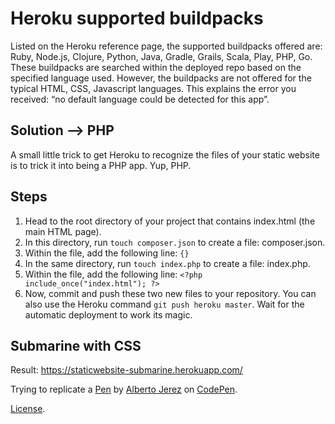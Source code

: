 # Heroku supported buildpacks
Listed on the Heroku reference page, the supported buildpacks offered are: Ruby, Node.js, Clojure, Python, Java, Gradle, Grails, Scala, Play, PHP, Go. These buildpacks are searched within the deployed repo based on the specified language used. However, the buildpacks are not offered for the typical HTML, CSS, Javascript languages. This explains the error you received: “no default language could be detected for this app”.

## Solution --> PHP
A small little trick to get Heroku to recognize the files of your static website is to trick it into being a PHP app. Yup, PHP.

## Steps
1. Head to the root directory of your project that contains index.html (the main HTML page).
2. In this directory, run ``` touch composer.json ``` to create a file: composer.json.
3. Within the file, add the following line: ```{}```
4. In the same directory, run ```touch index.php``` to create a file: index.php.
5. Within the file, add the following line: ```<?php include_once("index.html"); ?>```
6. Now, commit and push these two new files to your repository. You can also use the Heroku command ```git push heroku master```. Wait for the automatic deployment to work its magic.

Submarine with CSS
------------------
Result: https://staticwebsite-submarine.herokuapp.com/

Trying to replicate a [Pen](https://codepen.io/ajerez/pen/EaEEOW) by [Alberto Jerez](https://codepen.io/ajerez) on [CodePen](https://codepen.io).

[License](https://codepen.io/ajerez/pen/EaEEOW/license).